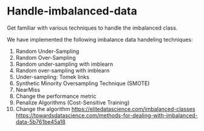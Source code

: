 # Handle-imbalanced-data
Get familiar with various techniques to handle the imbalanced class.

We have implemented the following imbalance data handeling techniques:

1. Random Under-Sampling
2. Random Over-Sampling
3. Random under-sampling with imblearn
4. Random over-sampling with imblearn
5. Under-sampling: Tomek links
6. Synthetic Minority Oversampling Technique (SMOTE)
7. NearMiss
8. Change the performance metric
9. Penalize Algorithms (Cost-Sensitive Training)
10. Change the algorithm
https://elitedatascience.com/imbalanced-classes
https://towardsdatascience.com/methods-for-dealing-with-imbalanced-data-5b761be45a18
 
